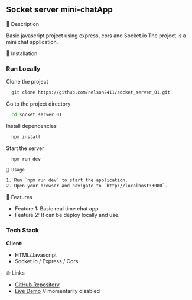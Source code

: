 ## Socket server mini-chatApp

🚀 Description

Basic javascript project using express, cors and Socket.io
The project is a mini chat application.

🔧 Installation

### Run Locally

Clone the project

```bash
  git clone https://github.com/nelson2411/socket_server_01.git
```

Go to the project directory

```bash
  cd socket_server_01
```

Install dependencies

```bash
  npm install
```

Start the server

```bash
  npm run dev

📖 Usage

1. Run `npm run dev` to start the application.
2. Open your browser and navigate to `http://localhost:3000`.

```

🌟 Features

- Feature 1: Basic real time chat app
- Feature 2: It can be deploy locally and use.

### Tech Stack

**Client:**

- HTML/Javascript
- Socket.io / Express / Cors

🌐 Links

- [GitHub Repository](https://github.com/nelson2411/socket_server_01.git)
- [Live Demo](https://react-socket-server01-fcd1d9cb98c1.herokuapp.com/) // momentarily disabled
